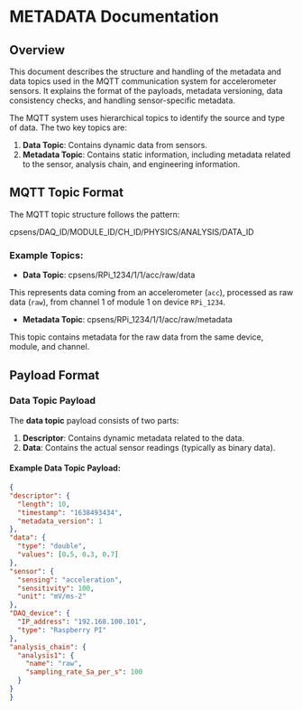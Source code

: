 # METADATA Documentation

## Overview
This document describes the structure and handling of the metadata and data topics used in the MQTT communication system for accelerometer sensors. It explains the format of the payloads, metadata versioning, data consistency checks, and handling sensor-specific metadata.

The MQTT system uses hierarchical topics to identify the source and type of data. The two key topics are:
1. **Data Topic**: Contains dynamic data from sensors.
2. **Metadata Topic**: Contains static information, including metadata related to the sensor, analysis chain, and engineering information.

## MQTT Topic Format
The MQTT topic structure follows the pattern:

cpsens/DAQ_ID/MODULE_ID/CH_ID/PHYSICS/ANALYSIS/DATA_ID


### Example Topics:
- **Data Topic**:
cpsens/RPi_1234/1/1/acc/raw/data


This represents data coming from an accelerometer (`acc`), processed as raw data (`raw`), from channel 1 of module 1 on device `RPi_1234`.

- **Metadata Topic**:
cpsens/RPi_1234/1/1/acc/raw/metadata

This topic contains metadata for the raw data from the same device, module, and channel.

## Payload Format

### Data Topic Payload
The **data topic** payload consists of two parts:
1. **Descriptor**: Contains dynamic metadata related to the data.
2. **Data**: Contains the actual sensor readings (typically as binary data).

#### Example Data Topic Payload:
```json
{
"descriptor": {
  "length": 10,
  "timestamp": "1638493434",
  "metadata_version": 1
},
"data": {
  "type": "double",
  "values": [0.5, 0.3, 0.7]
},
"sensor": {
  "sensing": "acceleration",
  "sensitivity": 100,
  "unit": "mV/ms-2"
},
"DAQ_device": {
  "IP_address": "192.168.100.101",
  "type": "Raspberry PI"
},
"analysis_chain": {
  "analysis1": {
    "name": "raw",
    "sampling_rate_Sa_per_s": 100
  }
}
}


